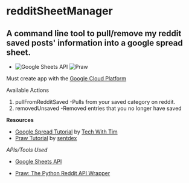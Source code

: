 # redditSheetManager
## A command line tool to pull/remove my reddit saved posts' information into a google spread sheet.

- ![Google Sheets API](https://images.g2crowd.com/uploads/product/image/social_square/social_square_108db579c4f424a3fa6b8580f8465a21/google-sheets.png) ![Praw](https://avatars3.githubusercontent.com/u/1696888?v=4)

Must create app with the [Google Cloud Platform](https://console.cloud.google.com/)

Available Actions

1. pullFromRedditSaved
  -Pulls from your saved category on reddit.
2. removedUnsaved
  -Removed entries that you no longer have saved
 

**Resources**
- [Google Spread Tutorial](https://www.youtube.com/watch?v=cnPlKLEGR7E) by [Tech With Tim](https://www.youtube.com/channel/UC4JX40jDee_tINbkjycV4Sg)
- [Praw Tutorial](https://www.youtube.com/watch?v=NRgfgtzIhBQ&t=482s) by [sentdex](https://www.youtube.com/channel/UCfzlCWGWYyIQ0aLC5w48gBQ)

*APIs/Tools Used*
- [Google Sheets API](https://developers.google.com/sheets)

- [Praw: The Python Reddit API Wrapper](https://praw.readthedocs.io/en/latest/#)  



